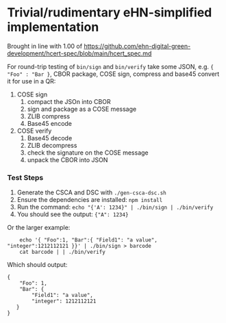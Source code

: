 # Trivial/rudimentary eHN-simplified implementation

Brought in line with 1.00 of
https://github.com/ehn-digital-green-development/hcert-spec/blob/main/hcert_spec.md

For round-trip testing of `bin/sign` and `bin/verify` take some
JSON, e.g. `{ "Foo" : "Bar }`, CBOR package, COSE sign, compress and base45
convert it for use in a QR:

1. COSE sign
   1. compact the JSOn into CBOR
   1. sign and package as a COSE message
   1. ZLIB compress
   1. Base45 encode
1. COSE verify
   1. Base45 decode
   1. ZLIB decompress
   1. check the signature on the COSE message
   1. unpack the CBOR into JSON

### Test Steps

1. Generate the CSCA and DSC with `./gen-csca-dsc.sh`
1. Ensure the dependencies are installed: `npm install`
1. Run the command: `echo "{'A': 1234}" | ./bin/sign | ./bin/verify`
1. You should see the output: `{"A": 1234}`

Or the larger example:

```
    echo '{ "Foo":1, "Bar":{ "Field1": "a value",   "integer":1212112121 }}' | ./bin/sign > barcode
    cat barcode | | ./bin/verify
```

Which should output:

```
{
    "Foo": 1,
    "Bar": {
        "Field1": "a value",
        "integer": 1212112121
   }
}
```
